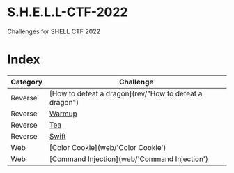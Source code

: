 # S.H.E.L.L-CTF-2022

Challenges for SHELL CTF 2022

# Index

| Category | Challenge                                                            | 
| -------- | -------------------------------------------------------------------- |
| Reverse  | [How to defeat a dragon](rev/"How to defeat a dragon")               |
| Reverse  | [Warmup](rev/warmup)                                                 |
| Reverse  | [Tea](rev/tea)                                                       |
| Reverse  | [Swift](rev/swift)                                                   |
| Web      | [Color Cookie](web/'Color Cookie')                                   |
| Web      | [Command Injection](web/'Command Injection')                         |
